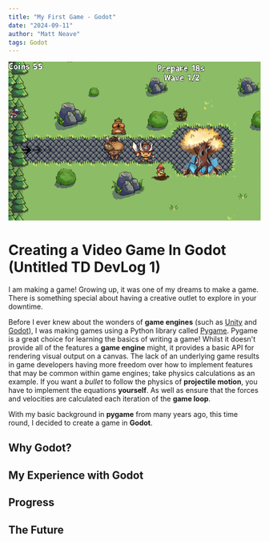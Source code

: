 ```yaml
---
title: "My First Game - Godot"
date: "2024-09-11"
author: "Matt Neave"
tags: Godot
---
```


![Untitled TD gameplay](images/td_0.png)

# Creating a Video Game In Godot (Untitled TD DevLog 1)

I am making a game! Growing up, it was one of my dreams to make a game. There is something special about having a creative outlet to explore in your downtime.

Before I ever knew about the wonders of **game engines** (such as [Unity](https://unity.com/) and [Godot](https://godotengine.org/)), I was making games using a Python library called [Pygame](https://www.pygame.org/news). Pygame is a great choice for learning the basics of writing a game! Whilst it doesn't provide all of the features a **game engine** might, it provides a basic API for rendering visual output on a canvas. The lack of an underlying game results in game developers having more freedom over how to implement features that may be common within game engines; take physics calculations as an example. If you want a *bullet* to follow the physics of **projectile motion**, you have to implement the equations **yourself**. As well as ensure that the forces and velocities are calculated each iteration of the **game loop**.

With my basic background in **pygame** from many years ago, this time round, I decided to create a game in **Godot**.

## Why Godot?

## My Experience with Godot

## Progress

## The Future